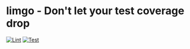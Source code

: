 # limgo - Don't let your test coverage drop

[![Lint](https://github.com/GoTestTools/limgo/actions/workflows/lint.yml/badge.svg?branch=main)](https://github.com/GoTestTools/limgo/actions/workflows/lint.yml)
[![Test](https://github.com/GoTestTools/limgo/actions/workflows/test.yml/badge.svg?branch=main)](https://github.com/GoTestTools/limgo/actions/workflows/test.yml)